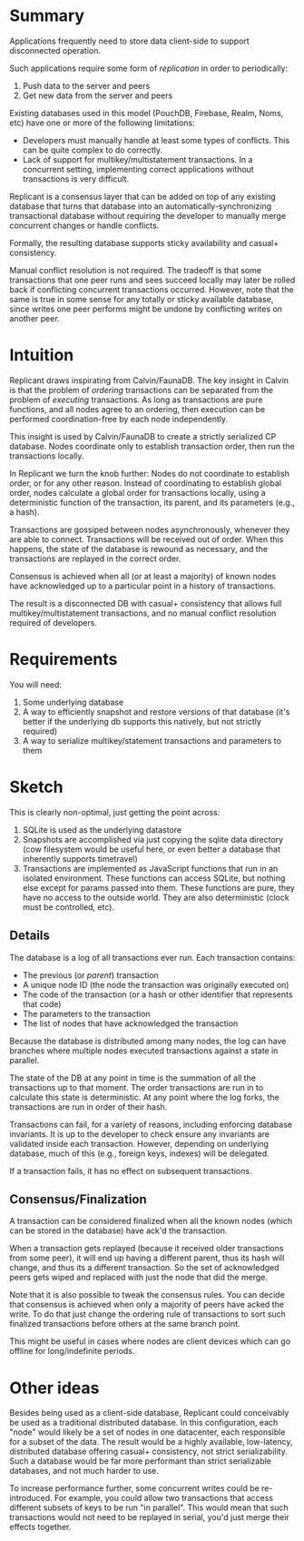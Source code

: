# Summary

Applications frequently need to store data client-side to support disconnected operation.

Such applications require some form of _replication_ in order to periodically:

1. Push data to the server and peers
2. Get new data from the server and peers

Existing databases used in this model (PouchDB, Firebase, Realm, Noms, etc) have one or more of the following limitations:

* Developers must manually handle at least some types of conflicts. This can be quite complex to do correctly.
* Lack of support for multikey/multistatement transactions. In a concurrent setting, implementing correct applications without
  transactions is very difficult.
  
Replicant is a consensus layer that can be added on top of any existing database that turns that database into an
automatically-synchronizing transactional database without requiring the developer to manually merge concurrent changes
or handle conflicts.

Formally, the resulting database supports sticky availability and casual+ consistency.

Manual conflict resolution is not required. The tradeoff is that some transactions that one peer runs and
sees succeed locally may later be rolled back if conflicting concurrent transactions occurred. However, note that the
same is true in some sense for any totally or sticky available database, since writes one peer performs might be undone
by conflicting writes on another peer.

# Intuition

Replicant draws inspirating from Calvin/FaunaDB. The key insight in Calvin is that the problem of _ordering_
transactions can be separated from the problem of _executing_ transactions. As long as transactions are pure functions,
and all nodes agree to an ordering, then execution can be performed coordination-free by each node independently.

This insight is used by Calvin/FaunaDB to create a strictly serialized CP database. Nodes coordinate only to establish
transaction order, then run the transactions locally.

In Replicant we turn the knob further: Nodes do not coordinate to establish order, or for any other reason. Instead of coordinating to establish global order, nodes calculate a global order for transactions locally, using a deterministic function of the transaction, its parent, and its parameters (e.g., a hash).

Transactions are gossiped between nodes asynchronously, whenever they are able to connect. Transactions will be received
out of order. When this happens, the state of the database is rewound as necessary, and the transactions are replayed in the correct order.

Consensus is achieved when all (or at least a majority) of known nodes have acknowledged up to a particular point in a
history of transactions.

The result is a disconnected DB with casual+ consistency that allows full multikey/multistatement transactions, and no
manual conflict resolution required of developers.

# Requirements

You will need:

1. Some underlying database
2. A way to efficiently snapshot and restore versions of that database (it's better if the underlying db supports this natively, but not strictly required)
3. A way to serialize multikey/statement transactions and parameters to them

# Sketch

This is clearly non-optimal, just getting the point across:

1. SQLite is used as the underlying datastore
2. Snapshots are accomplished via just copying the sqlite data directory (cow filesystem would be useful here, or even better a database that inherently supports timetravel)
3. Transactions are implemented as JavaScript functions that run in an isolated environment. These functions can access SQLite, but nothing else except for params passed into them.
These functions are pure, they have no access to the outside world. They are also deterministic (clock must be controlled, etc).

## Details

The database is a log of all transactions ever run. Each transaction contains:

* The previous (or _parent_) transaction
* A unique node ID (the node the transaction was originally executed on)
* The code of the transaction (or a hash or other identifier that represents that code)
* The parameters to the transaction
* The list of nodes that have acknowledged the transaction

Because the database is distributed among many nodes, the log can have branches where multiple nodes executed transactions
against a state in parallel.

The state of the DB at any point in time is the summation of all the transactions up to that moment. The order transactions
are run in to calculate this state is deterministic. At any point where the log forks, the transactions are run in order of their hash.

Transactions can fail, for a variety of reasons, including enforcing database invariants. It is up to the developer to check
ensure any invariants are validated inside each transaction. However, depending on underlying database, much of this (e.g.,
foreign keys, indexes) will be delegated.

If a transaction fails, it has no effect on subsequent transactions.

## Consensus/Finalization

A transaction can be considered finalized when all the known nodes (which can be stored in the database) have ack'd the transaction.

When a transaction gets replayed (because it received older transactions from some peer), it will end up having a different
parent, thus its hash will change, and thus its a different transaction. So the set of acknowledged peers gets wiped and
replaced with just the node that did the merge.

Note that it is also possible to tweak the consensus rules. You can decide that consensus is achieved when only a majority of
peers have acked the write. To do that just change the ordering rule of transactions to sort such finalized transactions before others at the same branch point.

This might be useful in cases where nodes are client devices which can go offline for long/indefinite periods.

# Other ideas

Besides being used as a client-side database, Replicant could conceivably be used as a traditional distributed database.
In this configuration, each "node" would likely be a set of nodes in one datacenter, each responsible for a subset of the
data. The result would be a highly available, low-latency, distributed database offering casual+ consistency, not strict
serializability. Such a database would be far more performant than strict serializable databases, and not much harder to
use.

To increase performance further, some concurrent writes could be re-introduced. For example, you could allow two transactions that access different subsets of keys to be run "in parallel". This would mean that such transactions would not need to be
replayed in serial, you'd just merge their effects together.

